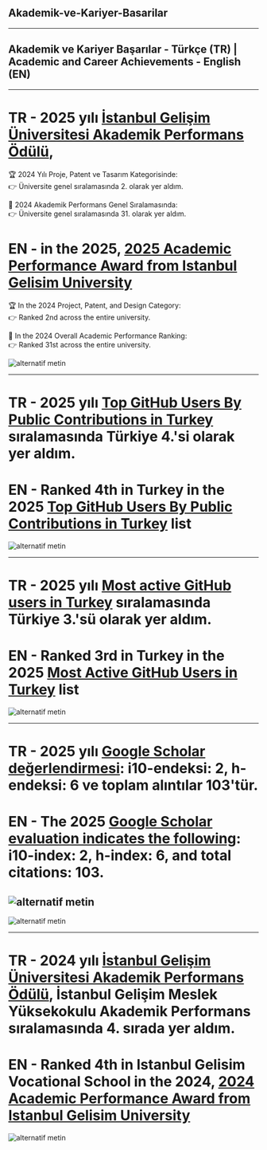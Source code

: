 ## Akademik-ve-Kariyer-Basarilar

---

## Akademik ve Kariyer Başarılar - Türkçe (TR) | Academic and Career Achievements - English (EN)

---

# TR - 2025 yılı [İstanbul Gelişim Üniversitesi Akademik Performans Ödülü](https://gelisim.edu.tr/tr/gelisim-haber-istanbul-gelisim-universitesi-nde-akademik-performans-odulleri-sahiplerini-buldu), 

🏆 2024 Yılı Proje, Patent ve Tasarım Kategorisinde:    
👉 Üniversite genel sıralamasında 2. olarak yer aldım.    

🏅 2024 Akademik Performans Genel Sıralamasında:   
👉 Üniversite genel sıralamasında 31. olarak yer aldım.   

# EN - in the 2025, [2025 Academic Performance Award from Istanbul Gelisim University](https://gelisim.edu.tr/en/gelisim-news-academic-performance-awards-find-its-owners-at-istanbul-gelisim-university)

🏆 In the 2024 Project, Patent, and Design Category:   
👉 Ranked 2nd across the entire university.   

🏅 In the 2024 Overall Academic Performance Ranking:   
👉 Ranked 31st across the entire university.   

![alternatif metin](https://github.com/acetinkaya/Akademik-ve-Kariyer-Basarilar/blob/main/igu-myo-4.jpeg)

---

# TR - 2025 yılı [Top GitHub Users By Public Contributions in Turkey](https://github.com/gayanvoice/top-github-users/blob/main/markdown/public_contributions/turkey.md) sıralamasında Türkiye 4.'si olarak yer aldım.
# EN - Ranked 4th in Turkey in the 2025 [Top GitHub Users By Public Contributions in Turkey](https://github.com/gayanvoice/top-github-users/blob/main/markdown/public_contributions/turkey.md) list      

![alternatif metin](https://github.com/acetinkaya/Akademik-ve-Kariyer-Basarilar/blob/main/GitHubTopUsers.jpeg)

---

# TR - 2025 yılı [Most active GitHub users in Turkey](https://committers.top/turkey ) sıralamasında Türkiye 3.'sü olarak yer aldım.
# EN - Ranked 3rd in Turkey in the 2025 [Most Active GitHub Users in Turkey](https://committers.top/turkey) list

![alternatif metin](https://github.com/acetinkaya/Akademik-ve-Kariyer-Basarilar/blob/main/MostActiveGithub.jpeg)

---

# TR - 2025 yılı [Google Scholar değerlendirmesi](https://scholar.google.com/citations?user=XSEW-NcAAAAJ): i10-endeksi: 2, h-endeksi: 6 ve toplam alıntılar	103'tür. 
# EN - The 2025 [Google Scholar evaluation indicates the following](https://scholar.google.com/citations?user=XSEW-NcAAAAJ): i10-index: 2, h-index: 6, and total citations: 103.

![alternatif metin](https://github.com/acetinkaya/Akademik-ve-Kariyer-Basarilar/blob/main/GoogleScholar100.png)
-
![alternatif metin](https://github.com/acetinkaya/Akademik-ve-Kariyer-Basarilar/blob/main/GoogleScholar_Alicetinkaya4.png) 

---

# TR - 2024 yılı [İstanbul Gelişim Üniversitesi Akademik Performans Ödülü](https://gelisim.edu.tr/tr/gelisim-haber-akademik-performans-odulleri-sahiplerini-buldu-igunun-ilk-5i-aciklandi ), İstanbul Gelişim Meslek Yüksekokulu Akademik Performans sıralamasında 4. sırada yer aldım.
# EN - Ranked 4th in Istanbul Gelisim Vocational School in the 2024, [2024 Academic Performance Award from Istanbul Gelisim University](https://gelisim.edu.tr/en/gelisim-news-academic-performance-awards-found-their-winners-igus-top-5-has-been-announced)

![alternatif metin](https://github.com/acetinkaya/Akademik-ve-Kariyer-Basarilar/blob/main/igu-myo-4.jpeg)
